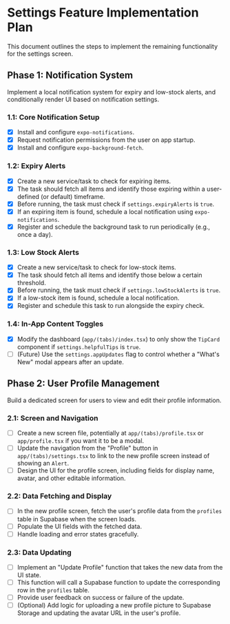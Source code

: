# Settings Feature Implementation Plan

This document outlines the steps to implement the remaining functionality for the settings screen.

## Phase 1: Notification System

Implement a local notification system for expiry and low-stock alerts, and conditionally render UI based on notification settings.

### 1.1: Core Notification Setup

- [x] Install and configure `expo-notifications`.
- [x] Request notification permissions from the user on app startup.
- [x] Install and configure `expo-background-fetch`.

### 1.2: Expiry Alerts

- [x] Create a new service/task to check for expiring items.
- [x] The task should fetch all items and identify those expiring within a user-defined (or default) timeframe.
- [x] Before running, the task must check if `settings.expiryAlerts` is `true`.
- [x] If an expiring item is found, schedule a local notification using `expo-notifications`.
- [x] Register and schedule the background task to run periodically (e.g., once a day).

### 1.3: Low Stock Alerts

- [x] Create a new service/task to check for low-stock items.
- [x] The task should fetch all items and identify those below a certain threshold.
- [x] Before running, the task must check if `settings.lowStockAlerts` is `true`.
- [x] If a low-stock item is found, schedule a local notification.
- [x] Register and schedule this task to run alongside the expiry check.

### 1.4: In-App Content Toggles

- [x] Modify the dashboard (`app/(tabs)/index.tsx`) to only show the `TipCard` component if `settings.helpfulTips` is `true`.
- [ ] (Future) Use the `settings.appUpdates` flag to control whether a "What's New" modal appears after an update.

## Phase 2: User Profile Management

Build a dedicated screen for users to view and edit their profile information.

### 2.1: Screen and Navigation

- [ ] Create a new screen file, potentially at `app/(tabs)/profile.tsx` or `app/profile.tsx` if you want it to be a modal.
- [ ] Update the navigation from the "Profile" button in `app/(tabs)/settings.tsx` to link to the new profile screen instead of showing an `Alert`.
- [ ] Design the UI for the profile screen, including fields for display name, avatar, and other editable information.

### 2.2: Data Fetching and Display

- [ ] In the new profile screen, fetch the user's profile data from the `profiles` table in Supabase when the screen loads.
- [ ] Populate the UI fields with the fetched data.
- [ ] Handle loading and error states gracefully.

### 2.3: Data Updating

- [ ] Implement an "Update Profile" function that takes the new data from the UI state.
- [ ] This function will call a Supabase function to update the corresponding row in the `profiles` table.
- [ ] Provide user feedback on success or failure of the update.
- [ ] (Optional) Add logic for uploading a new profile picture to Supabase Storage and updating the avatar URL in the user's profile.
